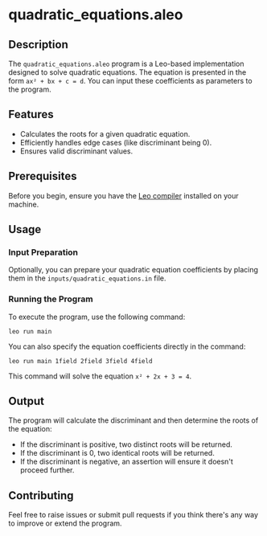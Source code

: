 # quadratic_equations.aleo

## Description
The `quadratic_equations.aleo` program is a Leo-based implementation designed to solve quadratic equations. The equation is presented in the form `ax² + bx + c = d`. You can input these coefficients as parameters to the program.

## Features
- Calculates the roots for a given quadratic equation.
- Efficiently handles edge cases (like discriminant being 0).
- Ensures valid discriminant values.

## Prerequisites
Before you begin, ensure you have the [Leo compiler](https://developer.aleo.org/leo/installation/) installed on your machine.

## Usage

### Input Preparation
Optionally, you can prepare your quadratic equation coefficients by placing them in the `inputs/quadratic_equations.in` file.

### Running the Program
To execute the program, use the following command:

```
leo run main
```

You can also specify the equation coefficients directly in the command:

```
leo run main 1field 2field 3field 4field
```

This command will solve the equation `x² + 2x + 3 = 4`.

## Output
The program will calculate the discriminant and then determine the roots of the equation:
- If the discriminant is positive, two distinct roots will be returned.
- If the discriminant is 0, two identical roots will be returned.
- If the discriminant is negative, an assertion will ensure it doesn't proceed further.

## Contributing
Feel free to raise issues or submit pull requests if you think there's any way to improve or extend the program.
